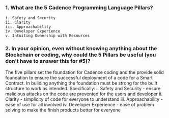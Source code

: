 ### 1. What are the 5 Cadence Programming Language Pillars?
    i. Safety and Security
    ii. Clarity
    iii. Approachability
    iv. Developer Experience
    v. Intuiting Ownership with Resources


### 2. In your opinion, even without knowing anything about the Blockchain or coding, why could the 5 Pillars be useful (you don't have to answer this for #5)?
The five pillars set the foundation for Cadence coding and the provide solid foundation to ensure the successful deployment of a code for a Smart Contract.  In building anything the foundation must be strong for the built structure to work as intended. Specifically:
      i.    Safety and Security - ensure malicious attacks on the code are prevented for the users and developer
      ii.   Clarity - simplicity of code for everyone to understand
      iii.  Approachability - ease of use for all involved
      iv.   Developer Experience - ease of problem solving to make the finish products better for everyone

